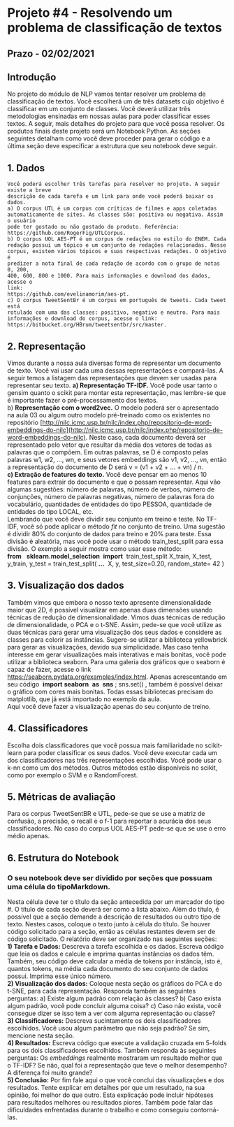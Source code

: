 # Projeto #4 - Resolvendo um problema de classificação de textos

## Prazo - **02/02/2021**

## Introdução 

No projeto do módulo de NLP vamos tentar resolver um problema de classificação de textos.
Você escolherá um de três datasets cujo objetivo é classificar em um conjunto de classes. Você
deverá utilizar três metodologias ensinadas em nossas aulas para poder classificar esses
textos. A seguir, mais detalhes do projeto para que você possa resolver.
Os produtos finais deste projeto será um Notebook Python. As seções seguintes detalham
como você deve proceder para gerar o código e a última seção deve especificar a estrutura que
seu notebook deve seguir.

## 1. Dados

```
Você poderá escolher três tarefas para resolver no projeto. A seguir existe a breve
descrição de cada tarefa e um link para onde você poderá baixar os dados.
a) O corpus UTL é um corpus com críticas de filmes e apps coletadas
automaticamente de sites. As classes são: positiva ou negativa. Assim o usuário
pode ter gostado ou não gostado do produto. Referência:
https://github.com/RogerFig/UTLCorpus.
b) O corpus UOL AES-PT é um corpus de redações no estilo do ENEM. Cada
redação possui um tópico e um conjunto de redações relacionadas. Nesse
corpus, existem vários tópicos e suas respectivas redações. O objetivo é
predizer a nota final de cada redação de acordo com o grupo de notas 0, 200,
400, 600, 800 e 1000. Para mais informações e download dos dados, acesse o
link:
https://github.com/evelinamorim/aes-pt.
c) O corpus TweetSentBr é um corpus em português de tweets. Cada tweet está
rotulado com uma das classes: positivo, negativo e neutro. Para mais
informações e download do corpus, acesse o link:
https://bitbucket.org/HBrum/tweetsentbr/src/master.
```
## 2. Representação

Vimos durante a nossa aula diversas forma de representar um documento de texto. Você vai
usar cada uma dessas representações e compará-las. A seguir temos a listagem das
representações que devem ser usadas para representar seu texto.
**a) Representação TF-IDF.** Você pode usar tanto o gensim quanto o scikit para montar
esta representação, mas lembre-se que é importante fazer o pré-processamento dos
textos.<br />
b) **Representação com o word2vec.** O modelo poderá ser o apresentado na aula 03 ou
algum outro modelo pré-treinado como os existentes no repositório
[http://nilc.icmc.usp.br/nilc/index.php/repositorio-de-word-embeddings-do-nilc](http://nilc.icmc.usp.br/nilc/index.php/repositorio-de-word-embeddings-do-nilc). Neste
caso, cada documento deverá ser representado pelo vetor que resultar da média dos
vetores de todas as palavras que o compõem. Em outras palavras, se D é composto
pelas palavras w1, w2, ..., wn, e seus vetores embeddings são v1, v2, ..., vn, então a
representação do documento de D será v = (v1 + v2 + ... + vn) / n.<br />
**c) Extração de features do texto.** Você deve pensar em ao menos 10 features para
extrair do documento e que o possam representar. Aqui vão algumas sugestões:
número de palavras, número de verbos, número de conjunções, número de palavras
negativas, número de palavras fora do vocabulário, quantidades de entidades do tipo
PESSOA, quantidade de entidades do tipo LOCAL, etc.<br />
Lembrando que você deve dividir seu conjunto em treino e teste. No TF-IDF, você só pode
aplicar o método ​ _fit_ no conjunto de treino. Uma sugestão é dividir 80% do conjunto de dados
para treino e 20% para teste. Essa divisão é aleatória, mas você pode usar o método
train_test_split para essa divisão. O exemplo a seguir mostra como usar esse método:<br />
**from** ​ ​ **sklearn.model_selection** ​ ​ **import** ​ train_test_split
​X_train, X_test, y_train, y_test ​= ​train_test_split(
**...** ​ X, y, test_size​=​0.20​, random_state​=​ 42 ​)

## 3. Visualização dos dados

Também vimos que embora o nosso texto apresente dimensionalidade maior que 2D, é
possível visualizar em apenas duas dimensões usando técnicas de redução de
dimensionalidade. Vimos duas técnicas de redução de dimensionalidade, o PCA e o t-SNE.
Assim, pede-se que você utilize as duas técnicas para gerar uma visualização dos seus dados
e considere as classes para colorir as instâncias.
Sugere-se utilizar a biblioteca yellowbrick para gerar as visualizações, devido sua simplicidade.
Mas caso tenha interesse em gerar visualizações mais interativas e mais bonitas, você pode
utilizar a biblioteca seaborn. Para uma galeria dos gráficos que o seaborn é capaz de fazer,
acesse o link ​https://seaborn.pydata.org/examples/index.html. Apenas acrescentando em seu
código ​ **import** ​ **seaborn** ​ **as** ​ **sns** ​; sns​.​set() , ​também é possível deixar o gráfico com cores
mais bonitas. Todas essas bibliotecas precisam do matplotlib, que já está importado no
exemplo da aula.<br />
Aqui você deve fazer a visualização apenas do seu conjunto de treino.


## 4. Classificadores

Escolha dois classificadores que você possua mais familiaridade no scikit-learn para poder
classificar os seus dados. Você deve executar cada um dos classificadores nas três
representações escolhidas.
Você pode usar o k-nn como um dos métodos. Outros métodos estão disponíveis no scikit,
como por exemplo o SVM e o RandomForest.

## 5. Métricas de avaliação

Para os corpus TweetSentBR e UTL, pede-se que se use a matriz de confusão, a precisão, o
recall e o f-1 para reportar a acurácia dos seus classificadores. No caso do corpus UOL
AES-PT pede-se que se use o erro médio apenas.

## 6. Estrutura do Notebook

### O seu notebook deve ser dividido por seções que possuam uma célula do tipo ​ Markdown.

Nesta célula deve ter o título da seção antecedida por um marcador do tipo #. O título de cada
seção deverá ser como a lista abaixo. Além do título, é possível que a seção demande a
descrição de resultados ou outro tipo de texto. Nestes casos, coloque o texto junto à célula do
título. Se houver código solicitado para a seção, então as células restantes devem ser de
código solicitado.
O relatório deve ser organizado nas seguintes seções:<br />
**1) Tarefa e Dados:** Descreva a tarefa escolhida e os dados. Escreva código que leia os
dados e calcule e imprima quantas instâncias os dados têm. Também, seu código deve
calcular a média de tokens por instância, isto é, quantos tokens, na média cada
documento do seu conjunto de dados possui. Imprima esse único número.<br />
**2) Visualização dos dados:** Coloque nesta seção os gráficos do PCA e do t-SNE, para
cada representação. Responda também às seguintes perguntas: a) Existe algum
padrão com relação às classes? b) Caso exista algum padrão, você pode concluir
alguma coisa? c) Caso não exista, você consegue dizer se isso tem a ver com alguma
representação ou classe?<br />
**3) Classificadores:** Descreva sucintamente os dois classificadores escolhidos. Você usou
algum parâmetro que não seja padrão? Se sim, mencione nesta seção.<br />
**4) Resultados:** ​Escreva código que execute a validação cruzada em 5-folds para os dois
classificadores escolhidos. Também responda às seguintes perguntas: Os ​ _embeddings_
realmente mostraram um resultado melhor que o TF-IDF? Se não, qual foi a
representação que teve o melhor desempenho? A diferença foi muito grande?<br />
**5) Conclusão:** Por fim fale aqui o que você conclui das visualizações e dos resultados.
Tente explicar em detalhes por que um resultado, na sua opinião, foi melhor do que
outro. Esta explicação pode incluir hipóteses para resultados melhores ou resultados
piores. Também pode falar das dificuldades enfrentadas durante o trabalho e como
conseguiu contorná-las.
